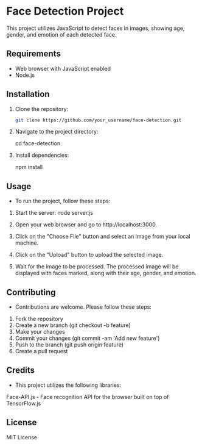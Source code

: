 # Face Detection Project

This project utilizes JavaScript to detect faces in images, showing age, gender, and emotion of each detected face.

## Requirements

- Web browser with JavaScript enabled
- Node.js

## Installation

1. Clone the repository:
   ```bash
   git clone https://github.com/your_username/face-detection.git

2. Navigate to the project directory:
 
    cd face-detection

3. Install dependencies:
 
    npm install

##  Usage

- To run the project, follow these steps:

1. Start the server:
node server.js

2. Open your web browser and go to http://localhost:3000.
3. Click on the "Choose File" button and select an image from your local machine.
4. Click on the "Upload" button to upload the selected image.
5. Wait for the image to be processed. The processed image will be displayed with faces marked, along with their age, gender, and emotion.

## Contributing
- Contributions are welcome. Please follow these steps:

1. Fork the repository
2. Create a new branch (git checkout -b feature)
3. Make your changes
4. Commit your changes (git commit -am 'Add new feature')
5. Push to the branch (git push origin feature)
6. Create a pull request

## Credits
- This project utilizes the following libraries:

Face-API.js - Face recognition API for the browser built on top of TensorFlow.js

## License
MIT License